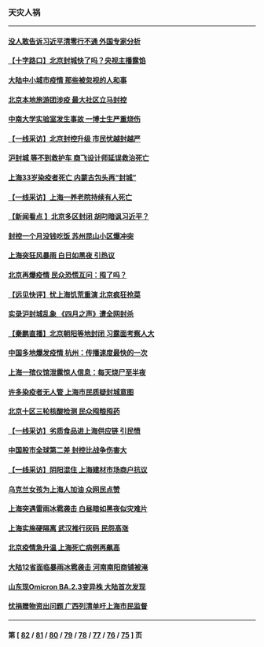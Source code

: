 ### 天灾人祸
---
#### [没人敢告诉习近平清零行不通 外国专家分析](../../pages/ncid280/n13720943.md) 
#### [【十字路口】北京封城快了吗？央视主播露馅](../../pages/ncid280/n13721080.md) 
#### [大陆中小城市疫情 那些被忽视的人和事](../../pages/ncid280/n13721015.md) 
#### [北京本地旅游团涉疫 最大社区立马封控](../../pages/ncid280/n13720803.md) 
#### [中南大学实验室发生事故 一博士生严重烧伤](../../pages/ncid280/n13720927.md) 
#### [【一线采访】北京封控升级 市民忧越封越严](../../pages/ncid280/n13720886.md) 
#### [沪封城 等不到救护车 商飞设计师延误救治死亡](../../pages/ncid280/n13720875.md) 
#### [上海33岁染疫者死亡 内蒙古包头再“封城”](../../pages/ncid280/n13720802.md) 
#### [【一线采访】上海一养老院持续有人死亡](../../pages/ncid280/n13720350.md) 
#### [【新闻看点 】北京多区封闭 胡叼暗讽习近平？](../../pages/ncid280/n13720389.md) 
#### [封控一个月没钱吃饭 苏州昆山小区爆冲突](../../pages/ncid280/n13720716.md) 
#### [上海突狂风暴雨 白日如黑夜 引热议](../../pages/ncid280/n13720618.md) 
#### [北京再爆疫情 民众恐慌互问：囤了吗？](../../pages/ncid280/n13720653.md) 
#### [【远见快评】忧上海饥荒重演 北京疯狂抢菜](../../pages/ncid280/n13720596.md) 
#### [实录沪封城乱象 《四月之声》遭全网封杀](../../pages/ncid280/n13720629.md) 
#### [【秦鹏直播】北京朝阳等地封闭 习露面考察人大](../../pages/ncid280/n13720605.md) 
#### [中国多地爆发疫情 杭州：传播速度最快的一次](../../pages/ncid280/n13720578.md) 
#### [上海一殡仪馆泄露惊人信息：每天烧尸至半夜](../../pages/ncid280/n13720413.md) 
#### [许多染疫者无人管 上海市民质疑封城意图](../../pages/ncid280/n13720358.md) 
#### [北京十区三轮核酸检测 民众囤粮囤药](../../pages/ncid280/n13720207.md) 
#### [【一线采访】劣质食品进上海供应链 引民愤](../../pages/ncid280/n13720084.md) 
#### [中国股市全球第二差 封控比战争伤害大](../../pages/ncid280/n13720380.md) 
#### [【一线采访】阴阳混住 上海建材市场商户抗议](../../pages/ncid280/n13720290.md) 
#### [乌克兰女孩为上海人加油 众网民点赞](../../pages/ncid280/n13720169.md) 
#### [上海突遇雷雨冰雹袭击 白昼暗如黑夜似灾难片](../../pages/ncid280/n13720204.md) 
#### [上海实施硬隔离 武汉推行灰码 民怨高涨](../../pages/ncid280/n13719741.md) 
#### [北京疫情急升温 上海死亡病例再飙高](../../pages/ncid280/n13719981.md) 
#### [大陆12省面临暴雨冰雹袭击 河南南阳商铺被淹](../../pages/ncid280/n13719939.md) 
#### [山东现Omicron BA.2.3变异株 大陆首次发现](../../pages/ncid280/n13719828.md) 
#### [忧捐赠物资出问题 广西列清单吁上海市民监督](../../pages/ncid280/n13719434.md) 

---
#### 第 [ [82](./82.md) / [81](./81.md) / [80](./80.md) / [79](./79.md) / [78](./78.md) / [77](./77.md) / [76](./76.md) / [75](./75.md) ] 页

